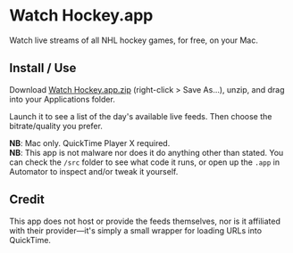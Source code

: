 Watch Hockey.app
============

Watch live streams of all NHL hockey games, for free, on your Mac.

## Install / Use

Download [Watch Hockey.app.zip](https://raw.github.com/mismith/watch-hockey/master/Watch%20Hockey.app.zip) (right-click &gt; Save As&hellip;), unzip, and drag into your Applications folder.

Launch it to see a list of the day's available live feeds. Then choose the bitrate/quality you prefer.

**NB**: Mac only. QuickTime Player X required.<br>
**NB**: This app is not malware nor does it do anything other than stated. You can check the `/src` folder to see what code it runs, or open up the `.app` in Automator to inspect and/or tweak it yourself.

## Credit

This app does not host or provide the feeds themselves, nor is it affiliated with their provider—it's simply a small wrapper for loading URLs into QuickTime.
